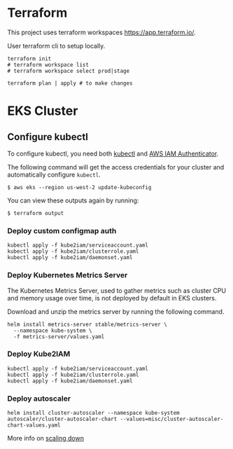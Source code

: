 # Terraform

This project uses terraform workspaces https://app.terraform.io/.

User terraform cli to setup locally.

```shell script
terraform init
# terraform workspace list
# terraform workspace select prod|stage

terraform plan | apply # to make changes
```

# EKS Cluster 

## Configure kubectl

To configure kubectl, you need both [kubectl](https://kubernetes.io/docs/tasks/tools/install-kubectl/) and [AWS IAM Authenticator](https://docs.aws.amazon.com/eks/latest/userguide/install-aws-iam-authenticator.html).

The following command will get the access credentials for your cluster and automatically
configure `kubectl`.


```shell
$ aws eks --region us-west-2 update-kubeconfig
```

You can view these outputs again by running:

```shell
$ terraform output
```

### Deploy custom configmap auth

```shell
kubectl apply -f kube2iam/serviceaccount.yaml
kubectl apply -f kube2iam/clusterrole.yaml
kubectl apply -f kube2iam/daemonset.yaml
```


### Deploy Kubernetes Metrics Server

The Kubernetes Metrics Server, used to gather metrics such as cluster CPU and memory usage
over time, is not deployed by default in EKS clusters.

Download and unzip the metrics server by running the following command.

```shell
helm install metrics-server stable/metrics-server \
  --namespace kube-system \
  -f metrics-server/values.yaml
```
### Deploy Kube2IAM

```shell
kubectl apply -f kube2iam/serviceaccount.yaml
kubectl apply -f kube2iam/clusterrole.yaml
kubectl apply -f kube2iam/daemonset.yaml
```

### Deploy autoscaler
```
helm install cluster-autoscaler --namespace kube-system autoscaler/cluster-autoscaler-chart --values=misc/cluster-autoscaler-chart-values.yaml
```
More info on [scaling down](https://github.com/kubernetes/autoscaler/blob/master/cluster-autoscaler/FAQ.md#how-does-scale-down-work)
